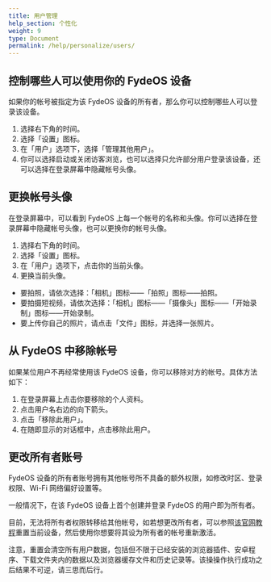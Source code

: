 ```yaml
---
title: 用户管理
help_section: 个性化
weight: 9
type: Document
permalink: /help/personalize/users/
---
```


## 控制哪些人可以使用你的 FydeOS 设备

如果你的帐号被指定为该 FydeOS 设备的所有者，那么你可以控制哪些人可以登录该设备。

1. 选择右下角的时间。
2. 选择「设置」图标。
3. 在「用户」选项下，选择「管理其他用户」。
4. 你可以选择启动或关闭访客浏览，也可以选择只允许部分用户登录该设备，还可以选择在登录屏幕中隐藏帐号头像。

## 更换帐号头像

在登录屏幕中，可以看到 FydeOS 上每一个帐号的名称和头像。你可以选择在登录屏幕中隐藏帐号头像，也可以更换你的帐号头像。

1. 选择右下角的时间。
2. 选择「设置」图标。
3. 在「用户」选项下，点击你的当前头像。
4. 更换当前头像。
 - 要拍照，请依次选择：「相机」图标——「拍照」图标——拍照。
 - 要拍摄短视频，请依次选择：「相机」图标——「摄像头」图标——「开始录制」图标——开始录制。
 - 要上传你自己的照片，请点击「文件」图标，并选择一张照片。

## 从 FydeOS 中移除帐号

如果某位用户不再经常使用该 FydeOS 设备，你可以移除对方的帐号。具体方法如下：

1. 在登录屏幕上点击你要移除的个人资料。
2. 点击用户名右边的向下箭头。
3. 点击「移除此用户」。
4. 在随即显示的对话框中，点击移除此用户。

## 更改所有者账号

FydeOS 设备的所有者账号拥有其他帐号所不具备的额外权限，如修改时区、登录权限、Wi-Fi 网络偏好设置等。

一般情况下，在该 FydeOS 设备上首个创建并登录 FydeOS 的用户即为所有者。

目前，无法将所有者权限转移给其他帐号，如若想更改所有者，可以参照[该官网教程](https://faq.fydeos.com/recipes/powerwash/)重置当前设备，然后使用你想要将其设为所有者的帐号重新激活。

注意，重置会清空所有用户数据，包括但不限于已经安装的浏览器插件、安卓程序、下载文件夹内的数据以及浏览器缓存文件和历史记录等。该操操作执行成功之后结果不可逆，请三思而后行。
